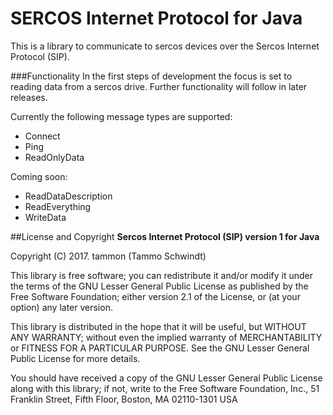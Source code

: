 # SERCOS Internet Protocol for Java
This is a library to communicate to sercos devices over the Sercos Internet Protocol (SIP).

###Functionality
In the first steps of development the focus is set to reading data from a sercos drive.
Further functionality will follow in later releases.

Currently the following message types are supported:
* Connect
* Ping
* ReadOnlyData

Coming soon:
* ReadDataDescription
* ReadEverything
* WriteData

##License and Copyright
**Sercos Internet Protocol (SIP) version 1 for Java**

Copyright (C) 2017. tammon (Tammo Schwindt)

This library is free software; you can redistribute it and/or
modify it under the terms of the GNU Lesser General Public
License as published by the Free Software Foundation; either
version 2.1 of the License, or (at your option) any later version.

This library is distributed in the hope that it will be useful,
but WITHOUT ANY WARRANTY; without even the implied warranty of
MERCHANTABILITY or FITNESS FOR A PARTICULAR PURPOSE.  See the GNU
Lesser General Public License for more details.

You should have received a copy of the GNU Lesser General Public
License along with this library; if not, write to the Free Software
Foundation, Inc., 51 Franklin Street, Fifth Floor, Boston, MA  02110-1301  USA